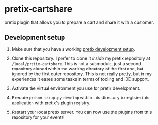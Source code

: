 # pretix-cartshare

pretix plugin that allows you to prepare a cart and share it with a customer.


## Development setup

1. Make sure that you have a working
   [pretix development setup](https://docs.pretix.eu/en/latest/development/setup.html).

2. Clone this repository. I prefer to clone it *inside* my pretix repository at ``/local/pretix-cartshare``. This is
   not a submodule, just a second repository cloned within the working directory of the first one, but ignored by the
   first outer repository. This is not really pretty, but in my experiences it eases some tasks in terms of tooling
   and IDE support.

3. Activate the virtual environment you use for pretix development.

4. Execute ``python setup.py develop`` within this directory to register this application with pretix's plugin registry.

5. Restart your local pretix server. You can now use the plugins from this repository for your events!
